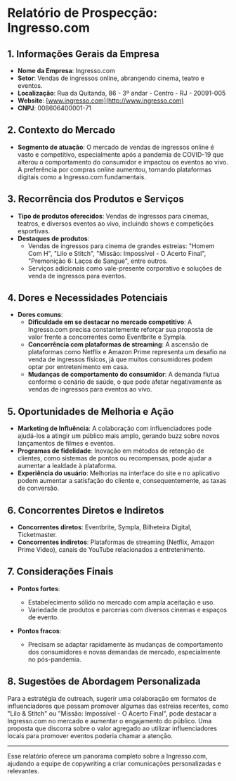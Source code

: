 # Relatório de Prospecção: Ingresso.com

## 1. **Informações Gerais da Empresa**
- **Nome da Empresa**: Ingresso.com
- **Setor**: Vendas de ingressos online, abrangendo cinema, teatro e eventos.
- **Localização**: Rua da Quitanda, 86 - 3º andar - Centro - RJ - 20091-005
- **Website**: [www.ingresso.com](http://www.ingresso.com)
- **CNPJ**: 008606400001-71

## 2. **Contexto do Mercado**
- **Segmento de atuação**: O mercado de vendas de ingressos online é vasto e competitivo, especialmente após a pandemia de COVID-19 que alterou o comportamento do consumidor e impactou os eventos ao vivo. A preferência por compras online aumentou, tornando plataformas digitais como a Ingresso.com fundamentais.
  
## 3. **Recorrência dos Produtos e Serviços**
- **Tipo de produtos oferecidos**: Vendas de ingressos para cinemas, teatros, e diversos eventos ao vivo, incluindo shows e competições esportivas.
- **Destaques de produtos**:
  - Vendas de ingressos para cinema de grandes estreias: "Homem Com H", "Lilo e Stitch", "Missão: Impossível - O Acerto Final", "Premonição 6: Laços de Sangue", entre outros.
  - Serviços adicionais como vale-presente corporativo e soluções de venda de ingressos para eventos.

## 4. **Dores e Necessidades Potenciais**
- **Dores comuns**:
  - **Dificuldade em se destacar no mercado competitivo**: A Ingresso.com precisa constantemente reforçar sua proposta de valor frente a concorrentes como Eventbrite e Sympla.
  - **Concorrência com plataformas de streaming**: A ascensão de plataformas como Netflix e Amazon Prime representa um desafio na venda de ingressos físicos, já que muitos consumidores podem optar por entretenimento em casa.
  - **Mudanças de comportamento do consumidor**: A demanda flutua conforme o cenário de saúde, o que pode afetar negativamente as vendas de ingressos para eventos ao vivo.

## 5. **Oportunidades de Melhoria e Ação**
- **Marketing de Influência**: A colaboração com influenciadores pode ajudá-los a atingir um público mais amplo, gerando buzz sobre novos lançamentos de filmes e eventos.
- **Programas de fidelidade**: Inovação em métodos de retenção de clientes, como sistemas de pontos ou recompensas, pode ajudar a aumentar a lealdade à plataforma.
- **Experiência do usuário**: Melhorias na interface do site e no aplicativo podem aumentar a satisfação do cliente e, consequentemente, as taxas de conversão.

## 6. **Concorrentes Diretos e Indiretos**
- **Concorrentes diretos**: Eventbrite, Sympla, Bilheteira Digital, Ticketmaster.
- **Concorrentes indiretos**: Plataformas de streaming (Netflix, Amazon Prime Video), canais de YouTube relacionados a entretenimento.

## 7. **Considerações Finais**
- **Pontos fortes**:
  - Estabelecimento sólido no mercado com ampla aceitação e uso.
  - Variedade de produtos e parcerias com diversos cinemas e espaços de evento.
  
- **Pontos fracos**:
  - Precisam se adaptar rapidamente às mudanças de comportamento dos consumidores e novas demandas de mercado, especialmente no pós-pandemia.

## 8. **Sugestões de Abordagem Personalizada**
Para a estratégia de outreach, sugerir uma colaboração em formatos de influenciadores que possam promover algumas das estreias recentes, como "Lilo & Stitch" ou "Missão: Impossível - O Acerto Final", pode destacar a Ingresso.com no mercado e aumentar o engajamento do público. Uma proposta que discorra sobre o valor agregado ao utilizar influenciadores locais para promover eventos poderia chamar a atenção.

---

Esse relatório oferece um panorama completo sobre a Ingresso.com, ajudando a equipe de copywriting a criar comunicações personalizadas e relevantes.